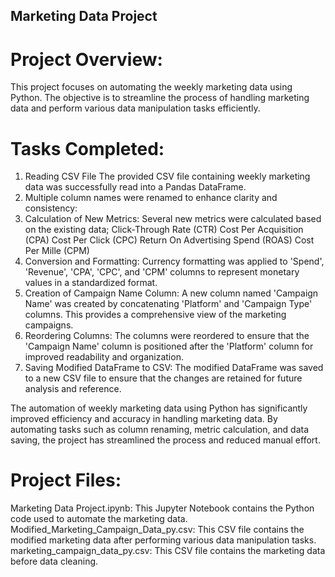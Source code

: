 ## Marketing Data Project 

# Project Overview:
This project focuses on automating the weekly marketing data using Python.
The objective is to streamline the process of handling marketing data and perform various data manipulation tasks efficiently.

# Tasks Completed:

1. Reading CSV File
The provided CSV file containing weekly marketing data was successfully read into a Pandas DataFrame.
2. Multiple column names were renamed to enhance clarity and consistency:
3. Calculation of New Metrics:
Several new metrics were calculated based on the existing data;
Click-Through Rate (CTR)
Cost Per Acquisition (CPA)
Cost Per Click (CPC)
Return On Advertising Spend (ROAS)
Cost Per Mille (CPM)
5. Conversion and Formatting:
Currency formatting was applied to 'Spend', 'Revenue', 'CPA', 'CPC', and 'CPM' columns to represent monetary values in a standardized format.
6. Creation of Campaign Name Column:
A new column named 'Campaign Name' was created by concatenating 'Platform' and 'Campaign Type' columns.
This provides a comprehensive view of the marketing campaigns.
8. Reordering Columns:
The columns were reordered to ensure that the 'Campaign Name' column is positioned after the 'Platform' column for improved readability and organization.
9. Saving Modified DataFrame to CSV:
The modified DataFrame was saved to a new CSV file to ensure that the changes are retained for future analysis and reference.


The automation of weekly marketing data using Python has significantly improved efficiency and accuracy in handling marketing data. 
By automating tasks such as column renaming, metric calculation, and data saving, the project has streamlined the process and reduced manual effort.

# Project Files:

Marketing Data Project.ipynb: This Jupyter Notebook contains the Python code used to automate the marketing data.
Modified_Marketing_Campaign_Data_py.csv: This CSV file contains the modified marketing data after performing various data manipulation tasks.
marketing_campaign_data_py.csv: This CSV file contains the marketing data before data cleaning. 
